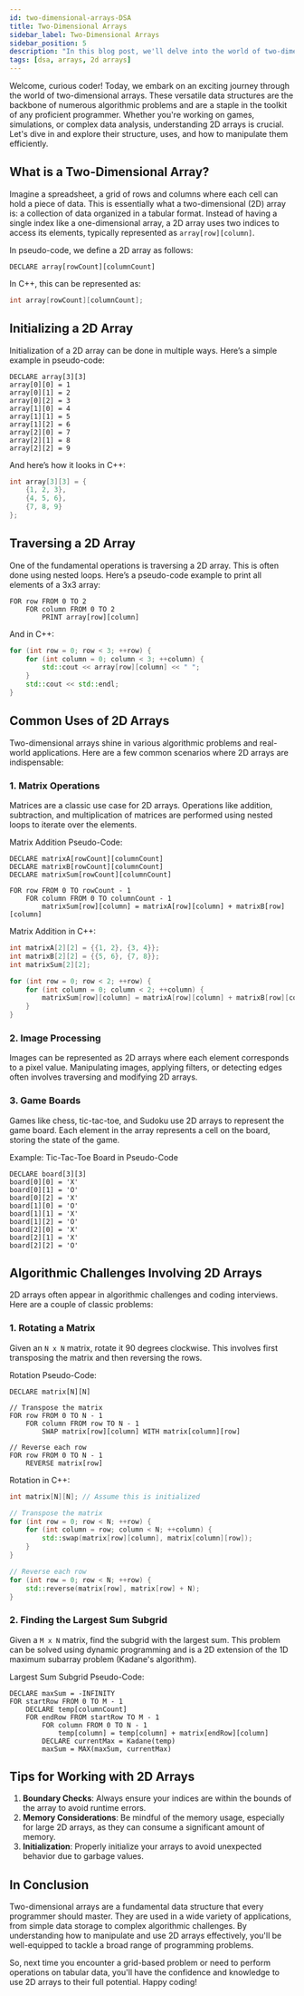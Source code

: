 ```yaml
---
id: two-dimensional-arrays-DSA
title: Two-Dimensional Arrays
sidebar_label: Two-Dimensional Arrays
sidebar_position: 5
description: "In this blog post, we'll delve into the world of two-dimensional arrays, a vital data structure in programming. You'll learn what 2D arrays are, how to initialize and traverse them, and their common uses in real-world applications like matrix operations, image processing, and game boards. We'll also tackle classic algorithmic challenges involving 2D arrays, such as rotating a matrix and finding the largest sum subgrid. By the end, you'll have a solid understanding of how to effectively use 2D arrays to solve complex problems in your programming projects."
tags: [dsa, arrays, 2d arrays]
---
```


Welcome, curious coder! Today, we embark on an exciting journey through the world of two-dimensional arrays. These versatile data structures are the backbone of numerous algorithmic problems and are a staple in the toolkit of any proficient programmer. Whether you're working on games, simulations, or complex data analysis, understanding 2D arrays is crucial. Let's dive in and explore their structure, uses, and how to manipulate them efficiently.

## What is a Two-Dimensional Array?

Imagine a spreadsheet, a grid of rows and columns where each cell can hold a piece of data. This is essentially what a two-dimensional (2D) array is: a collection of data organized in a tabular format. Instead of having a single index like a one-dimensional array, a 2D array uses two indices to access its elements, typically represented as `array[row][column]`.

In pseudo-code, we define a 2D array as follows:

```
DECLARE array[rowCount][columnCount]
```

In C++, this can be represented as:

```cpp
int array[rowCount][columnCount];
```

## Initializing a 2D Array

Initialization of a 2D array can be done in multiple ways. Here’s a simple example in pseudo-code:

```
DECLARE array[3][3]
array[0][0] = 1
array[0][1] = 2
array[0][2] = 3
array[1][0] = 4
array[1][1] = 5
array[1][2] = 6
array[2][0] = 7
array[2][1] = 8
array[2][2] = 9
```

And here’s how it looks in C++:

```cpp
int array[3][3] = {
    {1, 2, 3},
    {4, 5, 6},
    {7, 8, 9}
};
```

## Traversing a 2D Array

One of the fundamental operations is traversing a 2D array. This is often done using nested loops. Here’s a pseudo-code example to print all elements of a 3x3 array:

```
FOR row FROM 0 TO 2
    FOR column FROM 0 TO 2
        PRINT array[row][column]
```

And in C++:

```cpp
for (int row = 0; row < 3; ++row) {
    for (int column = 0; column < 3; ++column) {
        std::cout << array[row][column] << " ";
    }
    std::cout << std::endl;
}
```

## Common Uses of 2D Arrays

Two-dimensional arrays shine in various algorithmic problems and real-world applications. Here are a few common scenarios where 2D arrays are indispensable:

### 1. Matrix Operations

Matrices are a classic use case for 2D arrays. Operations like addition, subtraction, and multiplication of matrices are performed using nested loops to iterate over the elements.

Matrix Addition Pseudo-Code:

```
DECLARE matrixA[rowCount][columnCount]
DECLARE matrixB[rowCount][columnCount]
DECLARE matrixSum[rowCount][columnCount]

FOR row FROM 0 TO rowCount - 1
    FOR column FROM 0 TO columnCount - 1
        matrixSum[row][column] = matrixA[row][column] + matrixB[row][column]
```

Matrix Addition in C++:

```cpp
int matrixA[2][2] = {{1, 2}, {3, 4}};
int matrixB[2][2] = {{5, 6}, {7, 8}};
int matrixSum[2][2];

for (int row = 0; row < 2; ++row) {
    for (int column = 0; column < 2; ++column) {
        matrixSum[row][column] = matrixA[row][column] + matrixB[row][column];
    }
}
```

### 2. Image Processing

Images can be represented as 2D arrays where each element corresponds to a pixel value. Manipulating images, applying filters, or detecting edges often involves traversing and modifying 2D arrays.

### 3. Game Boards

Games like chess, tic-tac-toe, and Sudoku use 2D arrays to represent the game board. Each element in the array represents a cell on the board, storing the state of the game.

Example: Tic-Tac-Toe Board in Pseudo-Code

```
DECLARE board[3][3]
board[0][0] = 'X'
board[0][1] = 'O'
board[0][2] = 'X'
board[1][0] = 'O'
board[1][1] = 'X'
board[1][2] = 'O'
board[2][0] = 'X'
board[2][1] = 'X'
board[2][2] = 'O'
```

## Algorithmic Challenges Involving 2D Arrays

2D arrays often appear in algorithmic challenges and coding interviews. Here are a couple of classic problems:

### 1. Rotating a Matrix

Given an `N x N` matrix, rotate it 90 degrees clockwise. This involves first transposing the matrix and then reversing the rows.

Rotation Pseudo-Code:

```
DECLARE matrix[N][N]

// Transpose the matrix
FOR row FROM 0 TO N - 1
    FOR column FROM row TO N - 1
        SWAP matrix[row][column] WITH matrix[column][row]

// Reverse each row
FOR row FROM 0 TO N - 1
    REVERSE matrix[row]
```

Rotation in C++:

```cpp
int matrix[N][N]; // Assume this is initialized

// Transpose the matrix
for (int row = 0; row < N; ++row) {
    for (int column = row; column < N; ++column) {
        std::swap(matrix[row][column], matrix[column][row]);
    }
}

// Reverse each row
for (int row = 0; row < N; ++row) {
    std::reverse(matrix[row], matrix[row] + N);
}
```

### 2. Finding the Largest Sum Subgrid

Given a `M x N` matrix, find the subgrid with the largest sum. This problem can be solved using dynamic programming and is a 2D extension of the 1D maximum subarray problem (Kadane's algorithm).

Largest Sum Subgrid Pseudo-Code:

```
DECLARE maxSum = -INFINITY
FOR startRow FROM 0 TO M - 1
    DECLARE temp[columnCount]
    FOR endRow FROM startRow TO M - 1
        FOR column FROM 0 TO N - 1
            temp[column] = temp[column] + matrix[endRow][column]
        DECLARE currentMax = Kadane(temp)
        maxSum = MAX(maxSum, currentMax)
```

## Tips for Working with 2D Arrays

1. **Boundary Checks**: Always ensure your indices are within the bounds of the array to avoid runtime errors.
2. **Memory Considerations**: Be mindful of the memory usage, especially for large 2D arrays, as they can consume a significant amount of memory.
3. **Initialization**: Properly initialize your arrays to avoid unexpected behavior due to garbage values.

## In Conclusion

Two-dimensional arrays are a fundamental data structure that every programmer should master. They are used in a wide variety of applications, from simple data storage to complex algorithmic challenges. By understanding how to manipulate and use 2D arrays effectively, you'll be well-equipped to tackle a broad range of programming problems. <br />

So, next time you encounter a grid-based problem or need to perform operations on tabular data, you'll have the confidence and knowledge to use 2D arrays to their full potential. Happy coding!